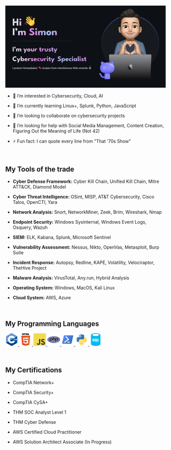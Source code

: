![](https://github.com/thesimonjiang/thesimonjiang/blob/7db3fada5d0d41d49dc1499aeacccb812bea9976/Graphics/Simon-Profile-Header.png)

- 👀 I’m interested in Cybersecurity, Cloud, AI

- 🌱 I’m currently learning Linux+, Splunk, Python, JavaScript

- 💞️ I’m looking to collaborate on cybersecurity projects

- 🤝 I’m looking for help with Social Media Management, Content Creation, Figuring Out the Meaning of Life (Not 42)

- ⚡ Fun fact: I can quote every line from "That '70s Show"

<br>

## My Tools of the trade

- **Cyber Defense Framework:** Cyber Kill Chain, Unified Kill Chain, Mitre ATT&CK, Diamond Model

- **Cyber Threat Intelligence:** OSint, MISP, AT&T Cybersecurity, Cisco Talos, OpenCTI, Yara

- **Network Analysis:** Snort, NetworkMiner, Zeek, Brim, Wireshark, Nmap

- **Endpoint Security:** Windows Sysinternal, Windows Event Logs, Osquery, Wazuh

- **SIEM:** ELK, Kabana, Splunk, Microsoft Sentinel

- **Vulnerability Assessment:** Nessus, Nikto, OpenVas, Metasploit, Burp Suite

- **Incident Response:** Autopsy, Redline, KAPE, Volatility, Velociraptor, TheHive Project

- **Malware Analysis:** VirusTotal, Any.run, Hybrid Analysis

- **Operating System:** Windows, MacOS, Kali Linux

- **Cloud System:** AWS, Azure

<br>

## My Programming Languages

<p align="left"> <a href="https://www.w3schools.com/cpp/" target="_blank" rel="noreferrer"> <img src="https://raw.githubusercontent.com/devicons/devicon/master/icons/cplusplus/cplusplus-original.svg" alt="cplusplus" width="40" height="40"/> </a>  <a href="https://www.w3.org/html/" target="_blank" rel="noreferrer"> <img src="https://raw.githubusercontent.com/devicons/devicon/master/icons/html5/html5-original-wordmark.svg" alt="html5" width="40" height="40"/> </a>  <a href="https://developer.mozilla.org/en-US/docs/Web/JavaScript" target="_blank" rel="noreferrer"> <img src="https://raw.githubusercontent.com/devicons/devicon/master/icons/javascript/javascript-original.svg" alt="javascript" width="40" height="40"/> </a>  <a href="https://www.php.net" target="_blank" rel="noreferrer"> <img src="https://raw.githubusercontent.com/devicons/devicon/master/icons/php/php-original.svg" alt="php" width="40" height="40"/> </a>  <a href="https://learn.microsoft.com/en-us/powershell/" target="_blank" rel="noreferrer"> <img src="https://github.com/thesimonjiang/thesimonjiang/blob/7db3fada5d0d41d49dc1499aeacccb812bea9976/Graphics/powershell-svg.svg" alt="python" width="40" height="40"/> </a>  <a href="https://www.python.org" target="_blank" rel="noreferrer"> <img src="https://raw.githubusercontent.com/devicons/devicon/master/icons/python/python-original.svg" alt="python" width="40" height="40"/> </a>  <a href="https://www.w3schools.com/sql/" target="_blank" rel="noreferrer"> <img src="https://github.com/thesimonjiang/thesimonjiang/blob/7db3fada5d0d41d49dc1499aeacccb812bea9976/Graphics/sql-svg.svg" alt="SQL" width="40" height="40"/> </a> </p>
<br>

## My Certifications

- CompTIA Network+

- CompTIA Security+

- CompTIA CySA+

- THM SOC Analyst Level 1

- THM Cyber Defense

- AWS Certified Cloud Practitioner

- AWS Solution Architect Associate (In Progress)

<!---
thesimonjiang/thesimonjiang is a ✨ special ✨ repository because its `README.md` (this file) appears on your GitHub profile.
You can click the Preview link to take a look at your changes.
--->
